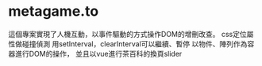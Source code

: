 # metagame.to
這個專案實現了人機互動，以事件驅動的方式操作DOM的增刪改查。
css定位屬性做碰撞偵測
用setInterval，clearInterval可以繼續、暫停
以物件、陣列作為容器進行DOM的操作，
並且以vue進行茶百科的換頁slider
